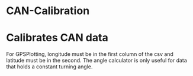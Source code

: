 # CAN-Calibration
# Calibrates CAN data
For GPSPlotting, longitude must be in the first column of the csv and latitude must be in the second.
The angle calculator is only useful for data that holds a constant turning angle.
